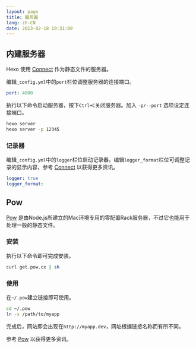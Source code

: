 ```yaml
---
layout: page
title: 服务器
lang: zh-CN
date: 2013-02-18 19:31:09
---
```


## 内建服务器

Hexo 使用 [Connect][1] 作为静态文件的服务器。

编辑`_config.yml`中的`port`栏位调整服务器的连接端口。

``` yaml
port: 4000
```

执行以下命令启动服务器，按下`Ctrl+C`关闭服务器。加入 `-p/--port` 选项设定连接端口。

``` bash
hexo server
hexo server -p 12345
```

### 记录器

编辑`_config.yml`中的`logger`栏位启动记录器。编辑`logger_format`栏位可调整记录的显示内容，参考 [Connect][4] 以获得更多资讯。

``` yaml
logger: true
logger_format:
```

## Pow

[Pow][2] 是由Node.js所建立的Mac环境专用的零配置Rack服务器，不过它也能用于处理一般的静态文件。

### 安装

执行以下命令即可完成安装。

``` bash
curl get.pow.cx | sh
```

### 使用

在`~/.pow`建立链接即可使用。

``` bash
cd ~/.pow
ln -s /path/to/myapp
```

完成后，网站即会出现在`http://myapp.dev`，网址根据链接名称而有所不同。

参考 [Pow][3] 以获得更多资讯。

[1]: https://github.com/senchalabs/connect
[2]: http://pow.cx/
[3]: http://pow.cx/manual.html
[4]: http://www.senchalabs.org/connect/logger.html